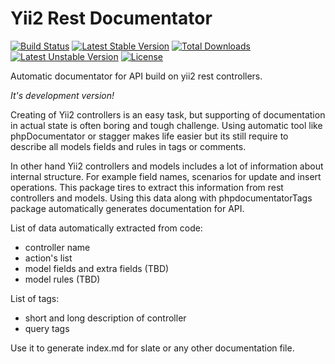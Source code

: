Yii2 Rest Documentator
======================

[![Build Status](https://travis-ci.org/pahanini/yii2-rest-doc.svg?branch=master)](https://travis-ci.org/pahanini/yii2-rest-doc)
[![Latest Stable Version](https://poser.pugx.org/pahanini/yii2-rest-doc/v/stable.svg)](https://packagist.org/packages/pahanini/yii2-rest-doc) 
[![Total Downloads](https://poser.pugx.org/pahanini/yii2-rest-doc/downloads.svg)](https://packagist.org/packages/pahanini/yii2-rest-doc) 
[![Latest Unstable Version](https://poser.pugx.org/pahanini/yii2-rest-doc/v/unstable.svg)](https://packagist.org/packages/pahanini/yii2-rest-doc) 
[![License](https://poser.pugx.org/pahanini/yii2-rest-doc/license.svg)](https://packagist.org/packages/pahanini/yii2-rest-doc)

Automatic documentator for API build on yii2 rest controllers.

_It's development version!_

Creating of Yii2 controllers is an easy task, but supporting of documentation in actual state is often boring 
and tough challenge. Using automatic tool like phpDocumentator or stagger makes life easier but its still require 
to describe all models fields and rules in tags or comments. 

In other hand Yii2 controllers and models includes a lot of information about internal structure. For example 
field names, scenarios for update and insert operations. This package tires to extract this information from 
rest controllers and models. Using this data along with phpdocumentatorTags package automatically generates 
documentation for API. 

List of data automatically extracted from code:

- controller name
- action's list
- model fields and extra fields (TBD)
- model rules (TBD)

List of tags:

- short and long description of controller
- query tags

Use it to generate index.md for slate or any other documentation file. 

